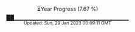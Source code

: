 <p align="center">
⏳Year Progress (7.67 %) <br>
██▁▁▁▁▁▁▁▁▁▁▁▁▁▁▁▁▁▁▁▁▁▁▁▁▁▁▁▁ <br>
<sub>Updated: Sun, 29 Jan 2023 00:09:11 GMT</sub>
</p>

